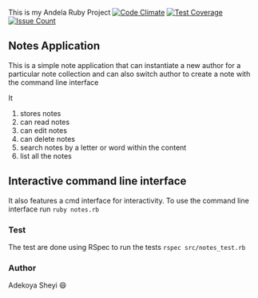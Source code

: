 This is my Andela Ruby Project
[![Code Climate](https://codeclimate.com/github/sheyooo/andela-project/badges/gpa.svg)](https://codeclimate.com/github/sheyooo/andela-project) [![Test Coverage](https://codeclimate.com/github/sheyooo/andela-project/badges/coverage.svg)](https://codeclimate.com/github/sheyooo/andela-project/coverage) [![Issue Count](https://codeclimate.com/github/sheyooo/andela-project/badges/issue_count.svg)](https://codeclimate.com/github/sheyooo/andela-project)

## Notes Application
This is a simple note application that can instantiate a new author for a particular note collection and can also switch author to create a note with the command line interface

It 
  1. stores notes
  2. can read notes 
  3. can edit notes
  4. can delete notes
  5. search notes by a letter or word within the content
  6. list all the notes

## Interactive command line interface
It also features a cmd interface for interactivity.
To use the command line interface run `ruby notes.rb` 
  
  
### Test
The test are done using RSpec
to run the tests `rspec src/notes_test.rb`

### Author 
Adekoya Sheyi :smile: